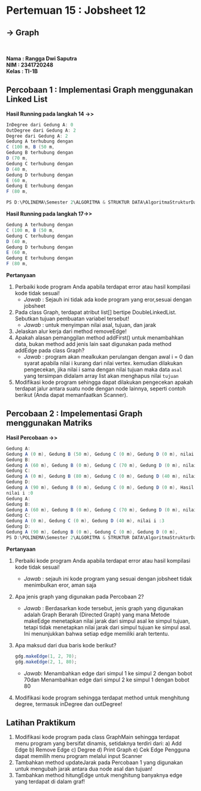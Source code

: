 # Pertemuan 15 : Jobsheet 12
## **-> Graph**
<br>


**Nama : Rangga Dwi Saputra** <br>
**NIM  : 2341720248** <br>
**Kelas : TI-1B**

## Percobaan 1 : Implementasi Graph menggunakan Linked List
**Hasil Running pada langkah 14 ->>**
```java
InDegree dari Gedung A: 0
OutDegree dari Gedung A: 2
Degree dari Gedung A: 2
Gedung A terhubung dengan 
C (100 m, B (50 m, 
Gedung B terhubung dengan 
D (70 m, 
Gedung C terhubung dengan 
D (40 m, 
Gedung D terhubung dengan 
E (60 m, 
Gedung E terhubung dengan 
F (80 m, 

PS D:\POLINEMA\Semester 2\ALGORITMA & STRUKTUR DATA\AlgoritmaStrukturData-Semester2>
```
**Hasil Running pada langkah 17->>**
```java
Gedung A terhubung dengan
C (100 m, B (50 m,
Gedung C terhubung dengan
D (40 m,
Gedung D terhubung dengan
E (60 m,
Gedung E terhubung dengan
F (80 m,
```

**Pertanyaan**
1.  Perbaiki kode program Anda apabila terdapat error atau hasil kompilasi kode tidak sesuai! 
    - *Jawab* : Sejauh ini tidak ada kode program yang eror,sesuai dengan jobsheet
2.  Pada class Graph, terdapat atribut list[] bertipe DoubleLinkedList. Sebutkan tujuan pembuatan variabel tersebut! 
    - *Jawab* : untuk menyimpan nilai asal, tujuan, dan jarak
3.  Jelaskan alur kerja dari method removeEdge! 
4.  Apakah alasan pemanggilan method addFirst() untuk menambahkan data, bukan method add jenis lain saat digunakan pada method addEdge pada class Graph? 
    - *Jawab* : program akan mealkukan perulangan dengan awal i = 0 dan syarat apabila nilai i kurang dari nilai vertex. kemudian dilakukan pengecekan, jika nilai i sama dengan nilai tujuan maka data `asal` yang tersimpan didalam array list akan menghapus nilai `tujuan`
5.  Modifikasi kode program sehingga dapat dilakukan pengecekan apakah terdapat jalur antara suatu node dengan node lainnya, seperti contoh berikut (Anda dapat memanfaatkan Scanner). 

## Percobaan 2 : Impelementasi Graph menggunakan Matriks
**Hasil Percobaan ->>**
```java
Gedung A:
Gedung A (0 m), Gedung B (50 m), Gedung C (0 m), Gedung D (0 m), nilai i :1
Gedung B:
Gedung A (60 m), Gedung B (0 m), Gedung C (70 m), Gedung D (0 m), nilai i :2
Gedung C:
Gedung A (0 m), Gedung B (80 m), Gedung C (0 m), Gedung D (40 m), nilai i :3
Gedung D:
Gedung A (90 m), Gedung B (0 m), Gedung C (0 m), Gedung D (0 m), Hasil setelah penghapusan edge
nilai i :0
Gedung A:
Gedung B:
Gedung A (60 m), Gedung B (0 m), Gedung C (70 m), Gedung D (0 m), nilai i :2
Gedung C:
Gedung A (0 m), Gedung C (0 m), Gedung D (40 m), nilai i :3
Gedung D:
Gedung A (90 m), Gedung B (0 m), Gedung C (0 m), Gedung D (0 m),
PS D:\POLINEMA\Semester 2\ALGORITMA & STRUKTUR DATA\AlgoritmaStrukturData-Semester2>
```
**Pertanyaan** 
1.  Perbaiki kode program Anda apabila terdapat error atau hasil kompilasi kode tidak sesuai! 
    - *Jawab* : sejauh ini kode program yang sesuai dengan jobsheet tidak menimbulkan eror, aman saja
2.  Apa jenis graph yang digunakan pada Percobaan 2? 
    - *Jawab* : Berdasarkan kode tersebut, jenis graph yang digunakan adalah Graph Berarah (Directed Graph) yang mana Metode makeEdge menetapkan nilai jarak dari simpul asal ke simpul tujuan, tetapi tidak menetapkan nilai jarak dari simpul tujuan ke simpul asal. Ini menunjukkan bahwa setiap edge memiliki arah tertentu.


3.  Apa maksud dari dua baris kode berikut? 
    ```java
    gdg.makeEdge(1, 2, 70);
    gdg.makeEdge(2, 1, 80);
    ```
    - *Jawab*:  Menambahkan edge dari simpul 1 ke simpul 2 dengan bobot 70dan Menambahkan edge dari simpul 2 ke simpul 1 dengan bobot 80
4.  Modifikasi kode program sehingga terdapat method untuk menghitung degree, termasuk inDegree dan outDegree!

## Latihan Praktikum
1. Modifikasi kode program pada class GraphMain sehingga terdapat menu program yang bersifat 
dinamis, setidaknya terdiri dari: 
a) Add Edge 
b) Remove Edge 
c) Degree 
d) Print Graph 
e) Cek Edge 
Pengguna dapat memilih menu program melalui input Scanner 
2. Tambahkan method updateJarak pada Percobaan 1 yang digunakan untuk mengubah jarak 
antara dua node asal dan tujuan! 
3. Tambahkan method hitungEdge untuk menghitung banyaknya edge yang terdapat di dalam graf!